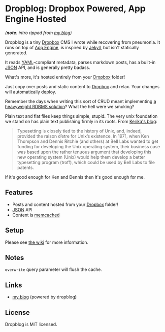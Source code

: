Dropblog: Dropbox Powered, App Engine Hosted
============================================

*(**note**: intro ripped from [my blog](http://mvv.io/posts/1))*

Dropblog is a tiny [Dropbox][dropbox] CMS I wrote while recovering from pneumonia. 
It runs on top of [App Engine][appengine], is inspired by [Jekyll][jekyll], 
but isn't statically generated.

It reads [YAML](http://yaml.org)-compliant metadata, parses markdown posts, 
has a built-in [JSON](http://json.org) API, and is generally pretty badass.


What's more, it's hosted entirely from your [Dropbox][dropbox] folder! 

Just copy over posts and static content to [Dropbox][dropbox] and relax. 
Your changes will automatically deploy.

Remember the days when writing this sort of CRUD meant implementing [a heavyweight 
RDBMS solution](http://wordpress.com)?  What the hell were we smoking?

Plain text and flat files keep things simple, stupid.  The very unix foundation
we stand on has plain text publishing firmly in its roots. From [Kerika's 
blog](http://blog.kerika.com/?p=197):

> Typesetting is closely tied to the history of Unix, and, indeed, provided 
> the raison d’etre for Unix’s existence.  In 1971, when Ken Thompson and 
> Dennis Ritchie (and others) at Bell Labs wanted to get funding for developing 
> the Unix operating system, their business case was based upon the rather 
> tenuous argument that developing this new operating system (Unix) would help 
> them develop a better typesetting program (troff), which could be used by 
> Bell Labs to file patents.

If it's good enough for Ken and Dennis then it's good enough for me.

Features
--------
- Posts and content hosted from your [Dropbox][dropbox] folder!
- [JSON][json] API
- Content is [memcached][memcached]

Setup
-----

Please see [the wiki](docs/Setup.md) for more information.

Notes
-----
`overwrite` query parameter will flush the cache.

Links
-----

- [my blog](http://mvv.io) (powered by dropblog)

[appengine]: https://appengine.google.com/
[memcached]: http://memcached.org/
[dropbox]:   http://db.tt/iEMAoeTW
[json]:      http://json.org
[jekyll]:    http://jekyllrb.com/

License
-------
Dropblog is MIT licensed.

